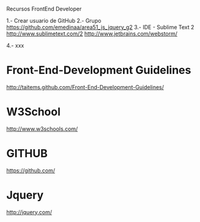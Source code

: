 Recursos FrontEnd Developer

1.- Crear usuario de GitHub
2.- Grupo https://github.com/emedinaa/area51_js_jquery_g2
3.- IDE - Sublime Text 2 http://www.sublimetext.com/2
http://www.jetbrains.com/webstorm/

4.- xxx

Front-End-Development Guidelines
==============================================
http://taitems.github.com/Front-End-Development-Guidelines/

W3School
==============================================
http://www.w3schools.com/

GITHUB
===============================================
https://github.com/

Jquery
================================================
http://jquery.com/



